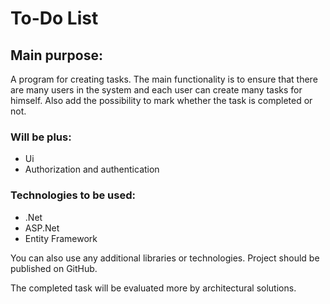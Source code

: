 # To-Do List

## Main purpose:

A program for creating tasks.
The main functionality is to ensure that there are many users in the system and
each user can create many tasks for himself. Also add the possibility to mark
whether the task is completed or not.

### Will be plus:
- Ui
- Authorization and authentication
### Technologies to be used:
- .Net
- ASP.Net
- Entity Framework

You can also use any additional libraries or technologies.
Project should be published on GitHub.

The completed task will be evaluated more by architectural solutions.
